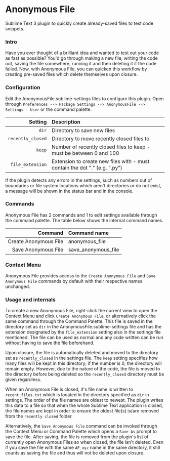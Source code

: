 # Anonymous File

Sublime Text 3 plugin to quickly create already-saved files to test code snippets.


### Intro

Have you ever thought of a brilliant idea and wanted to test out your code as fast as possible? You'd go through making a new file, writing the code out, saving the file somewhere, running it and then deleting it if the code failed. Now, with Anonymous File, you can quicken this workflow by creating pre-saved files which delete themselves upon closure.


### Configuration

Edit the AnonymousFile.sublime-settings files to configure this plugin. Open through `Preferences --> Package Settings --> AnonymousFile --> Settings - User` or the command palette.

Setting                                  | Description
----------------------------------------:|:------------------
`dir`    | Directory to save new files
`recently_closed` | Directory to move recently closed files to
`keep`   | Number of recently closed files to keep - must be between 0 and 100
`file_extension`  | Extension to create new files with - must contain the dot "." (e.g. ".py")

If the plugin detects any errors in the settings, such as numbers out of boundaries or file system locations which aren't directories or do not exist, a message will be shown in the status bar and in the console.


### Commands

Anonymous File has 2 commands and 1 to edit settings available through the command palette. The table below shows the internal command names.


Command                      | Command name
----------------------------:|:-----------------
Create Anonymous File        | anonymous_file
Save Anonymous File          | save_anonymous_file


### Context Menu

Anonymous File provides access to the `Create Anonymous File` and `Save Anonymous File` commands by default with their respective names unchanged.


### Usage and internals

To create a new Anonymous File, right-click the current view to open the Context Menu and click `Create Anonymous File`, or alternatively click the same command through the Command Palette. This file is saved in the directory set as `dir` in the AnonymousFile.sublime-settings file and has the extension designated by the `file_extension` setting also in the settings file mentioned. The file can be used as normal and any code written can be run without having to save the file beforehand.

Upon closure, the file is automatically deleted and moved to the directory set as `recently_closed` in the settings file. The `keep` setting specifies how many files will be kept in this directory; if the number is 0, the directory will remain empty. However, due to the nature of the code, the file is moved to the directory before being deleted so the `recently_closed` directory must be given regardless.

When an Anonymous File is closed, it's file name is written to `recent_files.txt` which is located in the directory specified as `dir` in settings. The order of the file names are oldest to newest. The plugin writes this data to a file so that when the whole Sublime Text application is closed, the file names are kept in order to ensure the oldest file(s) is/are removed from the `recently closed` folder.

Alternatively, the `Save Anonymous File` command can be invoked through the Context Menu or Command Palette which opens a `Save As` prompt to save the file. After saving, the file is removed from the plugin's list of currently open Anonymous Files so when closed, the file isn't deleted. Even if you save the file with the same `AF_xyz` name in the same directory, it still counts as saving the file and thus will not be deleted upon closure. 
